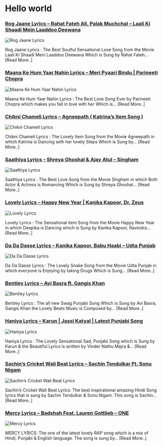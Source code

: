 # Hello world

### [Rog Jaane Lyrics – Rahat Fateh Ali, Palak Muchchal – Laali Ki Shaadi Mein Laaddoo Deewana](http://catchylyrics.net/2017/04/rog-jaane-lyrics/)
![Rog Jaane Lyrics](http://catchylyrics.net/wp-content/uploads/2017/04/Rog-Jaane-Lyrics-768x384.jpg)

Rog Jaane Lyrics : The Best Soulful Sensational Love Song from the Movie Laali Ki Shaadi Mein Laaddoo Deewana
Which is Sung by Rahat Fateh… [Read More..]

### [Maana Ke Hum Yaar Nahin Lyrics – Meri Pyaari Bindu | Parineeti Chopra](http://catchylyrics.net/2017/04/maana-ke-hum-yaar-nahin-lyrics/)
![Maana Ke Hum Yaar Nahin Lyrics](http://catchylyrics.net/wp-content/uploads/2017/04/Maana-Ke-Hum-Yaar-Nahin-768x384.jpg)

Maana Ke Hum Yaar Nahin Lyrics : The Best Love Song Ever by Parineeti Chopra
which makes you fall in love with her Which is… [Read More..]

### [Chikni Chameli Lyrics – Agneepath ( Katrina’s Item Song )](http://catchylyrics.net/2017/04/chikni-chameli-lyrics/)
![Chikni Chameli Lyrics](http://catchylyrics.net/wp-content/uploads/2017/04/Chikni-Chameli-Lyrics-768x384.jpg)

Chikni Chameli Lyrics : The Lovely Item Song from the Movie Agneepath 
in which Katrina is Dancing with her lovely Steps Which is Sung by… [Read More..]

### [Saathiya Lyrics – Shreya Ghoshal & Ajay Atul – Singham](http://catchylyrics.net/2017/04/saathiya-song-lyrics/)
![Saathiya Lyrics](http://catchylyrics.net/wp-content/uploads/2017/04/Saathiya-Lyrics-768x384.jpg)

Saathiya Lyrics : The Best Love Song from the Movie Singham in which Both Actor & Actress
is Romancing Which is Sung by Shreya Ghoshal… [Read More..]

### [Lovely Lyrics – Happy New Year | Kanika Kapoor, Dr. Zeus](http://catchylyrics.net/2017/04/lovely-lyrics/)
![Lovely Lyrics](http://catchylyrics.net/wp-content/uploads/2017/04/Lovely-Lyrics-768x384.jpg)

Lovely Lyrics : The Sensational item Song from the Movie Happy New Year
in which Deepika is Dancing which is Sung by Kanika Kapoor, Ravindra… [Read More..]

### [Da Da Dasse Lyrics – Kanika Kapoor, Babu Haabi – Udta Punjab](http://catchylyrics.net/2017/04/da-da-dasse-lyrics/)
![Da Da Dasse Lyrics](http://catchylyrics.net/wp-content/uploads/2017/04/Da-Da-Dasse-Lyrics-768x384.jpg)

Da Da Dasse Lyrics : The Lovely Snake Song from the Movie Udta Punjab
in which everyone is Enjoying by taking Drugs Which is Sung… [Read More..]

### [Bentley Lyrics – Avi Basra ft. Gangis Khan](http://catchylyrics.net/2017/04/bentley-lyrics/)
![Bentley Lyrics](http://catchylyrics.net/wp-content/uploads/2017/04/BENTLEY-Lyrics-768x384.jpg)

Bentley Lyrics : The all new Swag Punjabi Song Which is Sung by Avi Basra, Gangis Khan 
the Lovely Beats Music is Composed by… [Read More..]

### [Haniya Lyrics – Karun | Jassi Katyal | Latest Punjabi Song](http://catchylyrics.net/2017/04/haniya-lyrics/)
![Haniya Lyrics](http://catchylyrics.net/wp-content/uploads/2017/04/Haniya-Lyrics-768x384.jpg)

Haniya Lyrics : The Lovely Sensational Sad, Punjabi Song which is Sung by Karun & the Beautiful Lyrics
is written by Vinder Nathu Majra &… [Read More..]

### [Sachin’s Cricket Wali Beat Lyrics – Sachin Tendulkar Ft. Sonu Nigam](http://catchylyrics.net/2017/04/sachins-cricket-wali-beat-lyrics/)
![Sachin’s Cricket Wali Beat Lyrics](http://catchylyrics.net/wp-content/uploads/2017/04/Sachins-Cricket-Wali-Beat-Lyrics-768x384.jpg)

Sachin’s Cricket Wali Beat Lyrics: The best inspirational amazing Hindi Song lyrics
that is sung by Sachin Tendulkar & Sonu Nigam. This song is Sachin… [Read More..]

### [Mercy Lyrics – Badshah Feat. Lauren Gottlieb – ONE](http://catchylyrics.net/2017/04/mercy-lyrics-badshah/)
![Mercy Lyrics](http://catchylyrics.net/wp-content/uploads/2017/04/Mercy-Lyrics-768x384.jpg)

MERCY LYRICS: The one of the latest lovely RAP song which is a mix of Hindi,
Punjabi & English language. The song is sung by… [Read More..]
